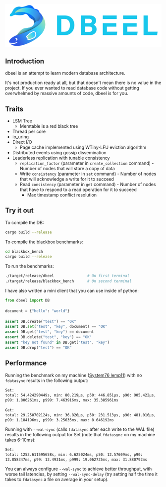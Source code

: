 <img src="./logo.svg">

## Introduction
dbeel is an attempt to learn modern database architecture.

It's not production ready at all, but that doesn't mean there is no value in the project.
If you ever wanted to read database code without getting overwhelmed by massive amounts of code, dbeel is for you.

## Traits
* LSM Tree
  * Memtable is a red black tree
* Thread per core
* io_uring
* Direct I/O
  * Page cache implemented using WTiny-LFU eviction algorithm
* Distributed events using gossip dissemination
* Leaderless replication with tunable consistency
  * `replication_factor` (parameter in `create_collection` command) - Number of nodes that will store a copy of data
  * Write `consistency` (parameter in `set` command) - Number of nodes that will acknowledge a write for it to succeed
  * Read `consistency` (parameter in `get` command) - Number of nodes that have to respond to a read operation for it to succeed
    * Max timestamp conflict resolution

## Try it out

To compile the DB:
``` sh
cargo build --release
```

To compile the blackbox benchmarks:
``` sh
cd blackbox_bench
cargo build --release
```

To run the benchmarks:

``` sh
./target/release/dbeel               # On first terminal
./target/release/blackbox_bench      # On second terminal
```

I have also written a mini client that you can use inside of python:

``` python
from dbeel import DB

document = {"hello": "world"}

assert DB.create("test") == "OK"
assert DB.set("test", "key", document) == "OK"
assert DB.get("test", "key") == document
assert DB.delete("test", "key") == "OK"
assert "key not found" in DB.get("test", "key")
assert DB.drop("test") == "OK"
```

## Performance
Running the benchmark on my machine ([System76 lemp11](https://tech-docs.system76.com/models/lemp11/README.html)) with no `fdatasync` results in the following output:

```
Set:
total: 54.424290449s, min: 80.219µs, p50: 446.851µs, p90: 905.422µs, p99: 1.806261ms, p999: 7.463916ms, max: 35.385961ms

Get:
total: 29.250702124s, min: 36.826µs, p50: 231.513µs, p90: 481.016µs, p99: 1.184196ms, p999: 3.25635ms, max: 8.646192ms
```

Running with `--wal-sync` (calls `fdatasync` after each write to the WAL file) results in the following output for Set (note that `fdatasync` on my machine takes 6-10ms):

```
Set:
total: 1253.611595658s, min: 6.625024ms, p50: 12.57609ms, p90: 12.858347ms, p99: 13.4931ms, p999: 19.062725ms, max: 31.880792ms
```

You can always configure `--wal-sync` to achieve better throughput, with worse tail latencies, by setting `--wal-sync-delay` (try setting half the time it takes to `fdatasync` a file on average in your setup).

